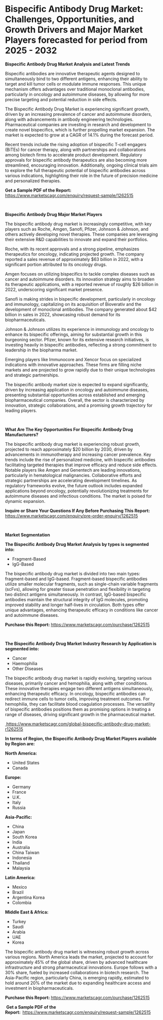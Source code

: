 <p><h1>Bispecific Antibody Drug Market: Challenges, Opportunities, and Growth Drivers and Major Market Players forecasted for period from 2025 - 2032</h1></p><p><strong>Bispecific Antibody Drug Market Analysis and Latest Trends</strong></p>
<p><p>Bispecific antibodies are innovative therapeutic agents designed to simultaneously bind to two different antigens, enhancing their ability to target and kill tumor cells or modulate immune responses. This unique mechanism offers advantages over traditional monoclonal antibodies, particularly in oncology and autoimmune diseases, by allowing for more precise targeting and potential reduction in side effects.</p><p>The Bispecific Antibody Drug Market is experiencing significant growth, driven by an increasing prevalence of cancer and autoimmune disorders, along with advancements in antibody engineering technologies. Pharmaceutical companies are investing in research and development to create novel bispecifics, which is further propelling market expansion. The market is expected to grow at a CAGR of 14.1% during the forecast period.</p><p>Recent trends include the rising adoption of bispecific T-cell engagers (BiTEs) for cancer therapy, along with partnerships and collaborations among biotech firms to accelerate product development. Regulatory approvals for bispecific antibody therapeutics are also becoming more streamlined, encouraging innovation. Additionally, ongoing clinical trials aim to explore the full therapeutic potential of bispecific antibodies across various indications, highlighting their role in the future of precision medicine and personalized therapies.</p></p>
<p><strong>Get a Sample PDF of the Report:&nbsp;</strong> <a href="https://www.marketscagr.com/enquiry/request-sample/1262515?utm_campaign=3044&utm_medium=2&utm_source=Github&utm_content=ia&utm_term=19042025&utm_id=bispecific-antibody-drug">https://www.marketscagr.com/enquiry/request-sample/1262515</a></p>
<p>&nbsp;</p>
<p><strong>Bispecific Antibody Drug Major Market Players</strong></p>
<p><p>The bispecific antibody drug market is increasingly competitive, with key players such as Roche, Amgen, Sanofi, Pfizer, Johnson & Johnson, and others actively developing novel therapies. These companies are leveraging their extensive R&D capabilities to innovate and expand their portfolios.</p><p>Roche, with its recent approvals and a strong pipeline, emphasizes therapeutics for oncology, indicating projected growth. The company reported a sales revenue of approximately $63 billion in 2022, with a significant portion attributed to its oncology drugs.</p><p>Amgen focuses on utilizing bispecifics to tackle complex diseases such as cancer and autoimmune disorders. Its innovation strategy aims to broaden its therapeutic applications, with a reported revenue of roughly $26 billion in 2022, underscoring significant market presence.</p><p>Sanofi is making strides in bispecific development, particularly in oncology and immunology, capitalizing on its acquisition of Bioverativ and the development of monoclonal antibodies. The company generated about $42 billion in sales in 2022, showcasing robust demand for its biopharmaceuticals.</p><p>Johnson & Johnson utilizes its experience in immunology and oncology to enhance its bispecific offerings, aiming for substantial growth in this burgeoning sector. Pfizer, known for its extensive research initiatives, is investing heavily in bispecific antibodies, reflecting a strong commitment to leadership in the biopharma market.</p><p>Emerging players like Immunocore and Xencor focus on specialized indications with innovative approaches. These firms are filling niche markets and are projected to grow rapidly due to their unique technologies and strategic partnerships.</p><p>The bispecific antibody market size is expected to expand significantly, driven by increasing application in oncology and autoimmune diseases, presenting substantial opportunities across established and emerging biopharmaceutical companies. Overall, the sector is characterized by innovation, strategic collaborations, and a promising growth trajectory for leading players.</p></p>
<p>&nbsp;</p>
<p><strong>What Are The Key Opportunities For Bispecific Antibody Drug Manufacturers?</strong></p>
<p><p>The bispecific antibody drug market is experiencing robust growth, projected to reach approximately $20 billion by 2030, driven by advancements in immunotherapy and increasing cancer prevalence. Key trends include the rise of personalized medicine, with bispecific antibodies facilitating targeted therapies that improve efficacy and reduce side effects. Notable players like Amgen and Genentech are leading innovations, particularly in hematological malignancies. Collaborative efforts and strategic partnerships are accelerating development timelines. As regulatory frameworks evolve, the future outlook includes expanded applications beyond oncology, potentially revolutionizing treatments for autoimmune diseases and infectious conditions. The market is poised for dynamic expansion.</p></p>
<p><strong>Inquire or Share Your Questions If Any Before Purchasing This Report:</strong> <a href="https://www.marketscagr.com/enquiry/pre-order-enquiry/1262515?utm_campaign=3044&utm_medium=2&utm_source=Github&utm_content=ia&utm_term=19042025&utm_id=bispecific-antibody-drug">https://www.marketscagr.com/enquiry/pre-order-enquiry/1262515</a></p>
<p>&nbsp;</p>
<p><strong>Market Segmentation</strong></p>
<p><strong>The Bispecific Antibody Drug Market Analysis by types is segmented into:</strong></p>
<p><ul><li>Fragment-Based</li><li>IgG-Based</li></ul></p>
<p><p>The bispecific antibody drug market is divided into two main types: fragment-based and IgG-based. Fragment-based bispecific antibodies utilize smaller molecular fragments, such as single-chain variable fragments (scFvs), allowing for greater tissue penetration and flexibility in targeting two distinct antigens simultaneously. In contrast, IgG-based bispecific antibodies maintain the structural integrity of IgG molecules, promoting improved stability and longer half-lives in circulation. Both types offer unique advantages, enhancing therapeutic efficacy in conditions like cancer and autoimmune diseases.</p></p>
<p><strong>Purchase this Report:&nbsp;</strong><a href="https://www.marketscagr.com/purchase/1262515?utm_campaign=3044&utm_medium=2&utm_source=Github&utm_content=ia&utm_term=19042025&utm_id=bispecific-antibody-drug">https://www.marketscagr.com/purchase/1262515</a></p>
<p>&nbsp;</p>
<p><strong>The Bispecific Antibody Drug Market Industry Research by Application is segmented into:</strong></p>
<p><ul><li>Cancer</li><li>Haemophilia</li><li>Other Diseases</li></ul></p>
<p><p>The bispecific antibody drug market is rapidly evolving, targeting various diseases, primarily cancer and hemophilia, along with other conditions. These innovative therapies engage two different antigens simultaneously, enhancing therapeutic efficacy. In oncology, bispecific antibodies can redirect immune cells to tumor cells, improving treatment outcomes. For hemophilia, they can facilitate blood coagulation processes. The versatility of bispecific antibodies positions them as promising options in treating a range of diseases, driving significant growth in the pharmaceutical market.</p></p>
<p><a href="https://www.marketscagr.com/global-bispecific-antibody-drug-market-r1262515?utm_campaign=3044&utm_medium=2&utm_source=Github&utm_content=ia&utm_term=19042025&utm_id=bispecific-antibody-drug">&nbsp;https://www.marketscagr.com/global-bispecific-antibody-drug-market-r1262515</a></p>
<p><strong>In terms of Region, the Bispecific Antibody Drug Market Players available by Region are:</strong></p>
<p>
    <p> <strong> North America: </strong>
        <ul>
            <li>United States</li>
            <li>Canada</li>
        </ul>
        </p> 
    <p> <strong> Europe: </strong>
        <ul>
            <li>Germany</li>
            <li>France</li>
            <li>U.K.</li>
            <li>Italy</li>
            <li>Russia</li>
        </ul>
        </p> 
    <p> <strong> Asia-Pacific: </strong>
        <ul>
            <li>China</li>
            <li>Japan</li>
            <li>South Korea</li>
            <li>India</li>
            <li>Australia</li>
            <li>China Taiwan</li>
            <li>Indonesia</li>
            <li>Thailand</li>
            <li>Malaysia</li>
        </ul>
        </p> 
    <p> <strong> Latin America: </strong>
        <ul>
            <li>Mexico</li>
            <li>Brazil</li>
            <li>Argentina Korea</li>
            <li>Colombia</li>
        </ul>
        </p> 
    <p> <strong> Middle East & Africa: </strong>
        <ul>
            <li>Turkey</li>
            <li>Saudi</li>
            <li>Arabia</li>
            <li>UAE</li>
            <li>Korea</li>
        </ul>
    </p>
    </p>
<p><p>The bispecific antibody drug market is witnessing robust growth across various regions. North America leads the market, projected to account for approximately 45% of the global share, driven by advanced healthcare infrastructure and strong pharmaceutical innovations. Europe follows with a 30% share, fueled by increased collaborations in biotech research. The Asia-Pacific region, particularly China, is emerging rapidly, estimated to hold around 20% of the market due to expanding healthcare access and investment in biopharmaceuticals.</p></p>
<p><strong>Purchase this Report: </strong><a href="https://www.marketscagr.com/purchase/1262515?utm_campaign=3044&utm_medium=2&utm_source=Github&utm_content=ia&utm_term=19042025&utm_id=bispecific-antibody-drug">https://www.marketscagr.com/purchase/1262515</a></p>
<p>&nbsp;<strong>Get a Sample PDF of the Report:&nbsp;&nbsp;</strong><a href="https://www.marketscagr.com/enquiry/request-sample/1262515?utm_campaign=3044&utm_medium=2&utm_source=Github&utm_content=ia&utm_term=19042025&utm_id=bispecific-antibody-drug">https://www.marketscagr.com/enquiry/request-sample/1262515</a></p>
<p><strong></strong></p>
<p><p></p><p></p><p></p></p>